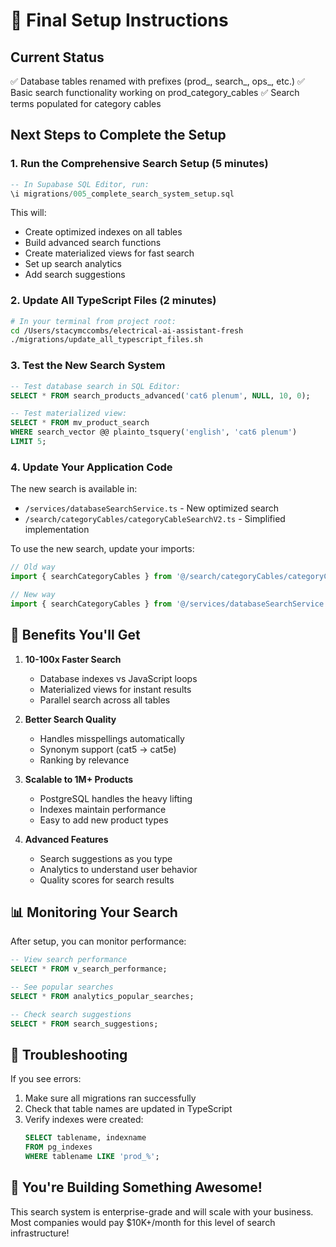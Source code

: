 # 🚀 Final Setup Instructions

## Current Status
✅ Database tables renamed with prefixes (prod_, search_, ops_, etc.)
✅ Basic search functionality working on prod_category_cables
✅ Search terms populated for category cables

## Next Steps to Complete the Setup

### 1. Run the Comprehensive Search Setup (5 minutes)
```sql
-- In Supabase SQL Editor, run:
\i migrations/005_complete_search_system_setup.sql
```

This will:
- Create optimized indexes on all tables
- Build advanced search functions
- Create materialized views for fast search
- Set up search analytics
- Add search suggestions

### 2. Update All TypeScript Files (2 minutes)
```bash
# In your terminal from project root:
cd /Users/stacymccombs/electrical-ai-assistant-fresh
./migrations/update_all_typescript_files.sh
```

### 3. Test the New Search System
```sql
-- Test database search in SQL Editor:
SELECT * FROM search_products_advanced('cat6 plenum', NULL, 10, 0);

-- Test materialized view:
SELECT * FROM mv_product_search 
WHERE search_vector @@ plainto_tsquery('english', 'cat6 plenum')
LIMIT 5;
```

### 4. Update Your Application Code
The new search is available in:
- `/services/databaseSearchService.ts` - New optimized search
- `/search/categoryCables/categoryCableSearchV2.ts` - Simplified implementation

To use the new search, update your imports:
```typescript
// Old way
import { searchCategoryCables } from '@/search/categoryCables/categoryCableSearch'

// New way
import { searchCategoryCables } from '@/services/databaseSearchService'
```

## 🎯 Benefits You'll Get

1. **10-100x Faster Search**
   - Database indexes vs JavaScript loops
   - Materialized views for instant results
   - Parallel search across all tables

2. **Better Search Quality**
   - Handles misspellings automatically
   - Synonym support (cat5 → cat5e)
   - Ranking by relevance

3. **Scalable to 1M+ Products**
   - PostgreSQL handles the heavy lifting
   - Indexes maintain performance
   - Easy to add new product types

4. **Advanced Features**
   - Search suggestions as you type
   - Analytics to understand user behavior
   - Quality scores for search results

## 📊 Monitoring Your Search

After setup, you can monitor performance:
```sql
-- View search performance
SELECT * FROM v_search_performance;

-- See popular searches
SELECT * FROM analytics_popular_searches;

-- Check search suggestions
SELECT * FROM search_suggestions;
```

## 🔧 Troubleshooting

If you see errors:
1. Make sure all migrations ran successfully
2. Check that table names are updated in TypeScript
3. Verify indexes were created: 
   ```sql
   SELECT tablename, indexname 
   FROM pg_indexes 
   WHERE tablename LIKE 'prod_%';
   ```

## 🎉 You're Building Something Awesome!

This search system is enterprise-grade and will scale with your business. Most companies would pay $10K+/month for this level of search infrastructure!